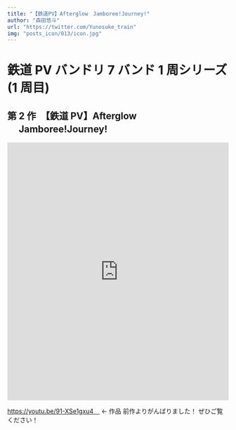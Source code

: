 ```yaml
---
title: "【鉄道PV】Afterglow　Jamboree!Journey!"
author: "森田悠斗"
url: "https://twitter.com/Yunosuke_train"
img: "posts_icon/013/icon.jpg"
---
```


# 鉄道 PV バンドリ 7 バンド 1 周シリーズ(1 周目)

## 第 2 作　【鉄道 PV】Afterglow 　 Jamboree!Journey!

<iframe width="100%" height="587" src="https://www.youtube.com/embed/91-XSe1gxu4" frameborder="0" allow="accelerometer; autoplay; clipboard-write; encrypted-media; gyroscope; picture-in-picture" allowfullscreen></iframe>

https://youtu.be/91-XSe1gxu4　 ← 作品
前作よりがんばりました！
ぜひご覧ください！
